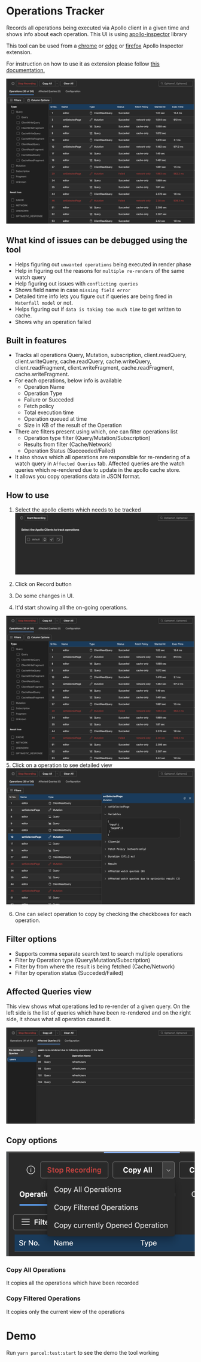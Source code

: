 # Operations Tracker

Records all operations being executed via Apollo client in a given time and shows info about each operation.
This UI is using [apollo-inspector](https://www.npmjs.com/package/apollo-inspector?activeTab=readme) library<br>

This tool can be used from a [chrome](https://chromewebstore.google.com/detail/apollo-inspector/onjpbondiicnaofbdmhmjobnlchakpan) or [edge](https://microsoftedge.microsoft.com/addons/detail/apollo-inspector/mddlojejelgjmomllbekfemeccafinok) or [firefox](https://addons.mozilla.org/en-US/firefox/addon/apollo-inspector/) Apollo Inspector extension.

For instruction on how to use it as extension please follow [this documentation.](./extension/readme.md)

![plot](./docs/operation-tracker-result.png)

## What kind of issues can be debugged using the tool

- Helps figuring out `unwanted operations` being executed in render phase
- Help in figuring out the reasons for `multiple re-renders` of the same watch query​
- Help figuring out issues with `conflicting queries​`
- Shows field name in case `missing field error`
- Detailed time info lets you figure out if queries are being fired in `Waterfall model` or not.
- Helps figuring out if `data is taking too much time` to get written to cache.
- Shows why an operation failed

## Built in features

- Tracks all operations Query, Mutation, subscription, client.readQuery, client.writeQuery, cache.readQuery, cache.writeQuery, client.readFragment, client.writeFragment, cache.readFragment, cache.writeFragment.
- For each operations, below info is available
  - Operation Name
  - Operation Type
  - Failure or Succeded
  - Fetch policy
  - Total execution time
  - Operation queued at time
  - Size in KB of the result of the Operation
- There are filters present using which, one can filter operations list
  - Operation type filter (Query/Mutation/Subscription)
  - Results from filter (Cache/Network)
  - Operation Status (Succeeded/Failed)
- It also shows which all operations are responsible for re-rendering of a watch query in `Affected Queries` tab. Affected queries are the watch queries which re-rendered due to update in the apollo cache store.
- It allows you copy operations data in JSON format.

## How to use

1. Select the apollo clients which needs to be tracked
   ![plot](./docs/start-page.png)

2. Click on Record button
3. Do some changes in UI.
4. It'd start showing all the on-going operations.

![plot](./docs/operation-tracker-result.png) 5. Click on a operation to see detailed view
![plot](./docs/operations-tracker-detailed-view.png)

6. One can select operation to copy by checking the checkboxes for each operation.

## Filter options

- Supports comma separate search text to search multiple operations
- Filter by Operation type (Query/Mutation/Subscription)
- Filter by from where the result is being fetched (Cache/Network)
- Filter by operation status (Succeded/Failed)

## Affected Queries view

This view shows what operations led to re-render of a given query.
On the left side is the list of queries which have been re-rendered and on the right side, it shows what all operation caused it.

![plot](./docs/affected-queries-view.png)

## Copy options

![plot](./docs/operations-tracker-copy.png)

### Copy All Operations

It copies all the operations which have been recorded

### Copy Filtered Operations

It copies only the current view of the operations

# Demo

Run `yarn parcel:test:start` to see the demo the tool working
